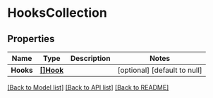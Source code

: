 # HooksCollection

## Properties
Name | Type | Description | Notes
------------ | ------------- | ------------- | -------------
**Hooks** | [**[]Hook**](Hook.md) |  | [optional] [default to null]

[[Back to Model list]](../README.md#documentation-for-models) [[Back to API list]](../README.md#documentation-for-api-endpoints) [[Back to README]](../README.md)


